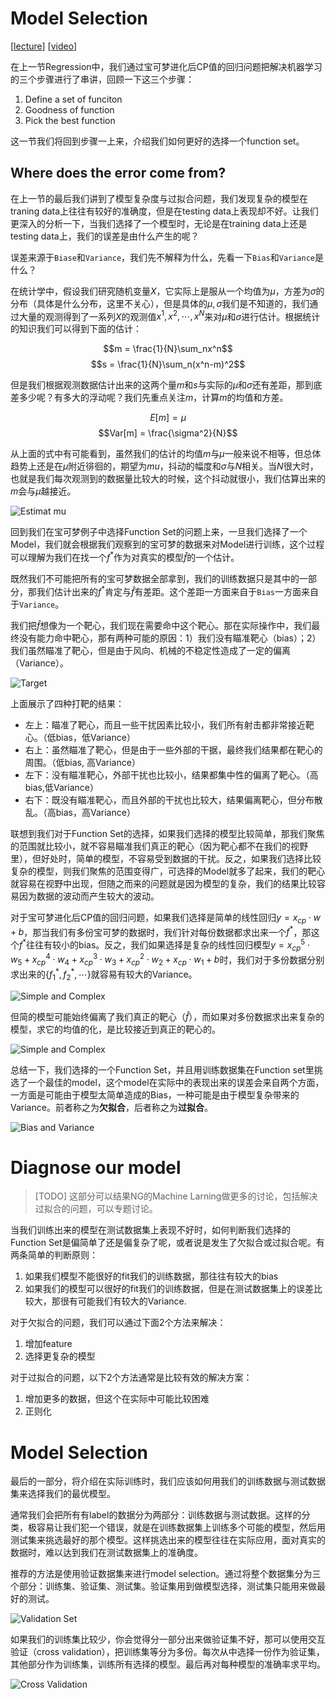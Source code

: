 # Model Selection

\[[lecture](../lectures/bias_and_variance.pdf)\]
\[[video](https://www.bilibili.com/video/av10590361/#page=3)\]

在上一节Regression中，我们通过宝可梦进化后CP值的回归问题把解决机器学习的三个步骤进行了串讲，回顾一下这三个步骤：
1. Define a set of funciton
2. Goodness of function
3. Pick the best function

这一节我们将回到步骤一上来，介绍我们如何更好的选择一个function set。

## Where does the error come from?

在上一节的最后我们讲到了模型复杂度与过拟合问题，我们发现复杂的模型在traning data上往往有较好的准确度，但是在testing data上表现却不好。让我们更深入的分析一下，当我们选择了一个模型时，无论是在training data上还是testing data上，我们的误差是由什么产生的呢？

误差来源于`Biase`和`Variance`，我们先不解释为什么，先看一下`Bias`和`Variance`是什么？

在统计学中，假设我们研究随机变量$X$，它实际上是服从一个均值为$\mu$，方差为$\sigma$的分布（具体是什么分布，这里不关心），但是具体的$\mu, \sigma$我们是不知道的，我们通过大量的观测得到了一系列$X$的观测值${x^1,x^2,\cdots,x^N}$来对$\mu$和$\sigma$进行估计。根据统计的知识我们可以得到下面的估计：

$$m = \frac{1}{N}\sum_nx^n$$
$$s = \frac{1}{N}\sum_n(x^n-m)^2$$

但是我们根据观测数据估计出来的这两个量$m$和$s$与实际的$\mu$和$\sigma$还有差距，那到底差多少呢？有多大的浮动呢？我们先重点关注$m$，计算$m$的均值和方差。

$$E[m] = \mu$$
$$Var[m] = \frac{\sigma^2}{N}$$

从上面的式中有可能看到，虽然我们的估计的均值$m$与$\mu$一般来说不相等，但总体趋势上还是在$\mu$附近徘徊的，期望为$mu$，抖动的幅度和$\sigma$与$N$相关。当$N$很大时，也就是我们每次观测到的数据量比较大的时候，这个抖动就很小，我们估算出来的$m$会与$\mu$越接近。

![Estimat mu](../images/019_estimator_mu.jpg)

回到我们在宝可梦例子中选择Function Set的问题上来，一旦我们选择了一个Model，我们就会根据我们观察到的宝可梦的数据来对Model进行训练，这个过程可以理解为我们在找一个$f^*$作为对真实的模型$\hat{f}$的一个估计。

既然我们不可能把所有的宝可梦数据全部拿到，我们的训练数据只是其中的一部分，那我们估计出来的$f^*$肯定与$\hat{f}$有差距。这个差距一方面来自于`Bias`一方面来自于`Variance`。

我们把$\hat{f}$想像为一个靶心，我们现在需要命中这个靶心。那在实际操作中，我们最终没有能力命中靶心，那有两种可能的原因：1）我们没有瞄准靶心（bias）；2）我们虽然瞄准了靶心，但是由于风向、机械的不稳定性造成了一定的偏离（Variance）。

![Target](../images/020_target.jpg)

上面展示了四种打靶的结果：
- 左上：瞄准了靶心，而且一些干扰因素比较小，我们所有射击都非常接近靶心。（低bias，低Variance）
- 右上：虽然瞄准了靶心，但是由于一些外部的干据，最终我们结果都在靶心的周围。（低bias, 高Variance）
- 左下：没有瞄准靶心，外部干扰也比较小，结果都集中性的偏离了靶心。（高bias,低Variance）
- 右下：既没有瞄准靶心，而且外部的干扰也比较大，结果偏离靶心，但分布散乱。（高bias，高Variance）

联想到我们对于Function Set的选择，如果我们选择的模型比较简单，那我们聚焦的范围就比较小，就不容易瞄准我们真正的靶心（因为靶心都不在我们的视野里），但好处时，简单的模型，不容易受到数据的干扰。反之，如果我们选择比较复杂的模型，则我们聚焦的范围变得广，可选择的Model就多了起来，我们的靶心就容易在视野中出现，但随之而来的问题就是因为模型的复杂，我们的结果比较容易因为数据的波动而产生较大的波动。

对于宝可梦进化后CP值的回归问题，如果我们选择是简单的线性回归$y = x_{cp}\cdot w + b$，那当我们有多份宝可梦的数据时，我们针对每份数据都求出来一个$f^*$，那这个$f^*$往往有较小的bias。反之，我们如果选择是复杂的线性回归模型$y =x_{cp}^5\cdot w_5 + x_{cp}^4\cdot w_4 + x_{cp}^3\cdot w_3 + x_{cp}^2\cdot w_2 + x_{cp}\cdot w_1 + b$时，我们对于多份数据分别求出来的$\{f^*_1,f^*_2,\cdots\}$就容易有较大的Variance。

![Simple and Complex](../images/021_simple_and_complex.jpg)

但简的模型可能始终偏离了我们真正的靶心（$\hat{f}$），而如果对多份数据求出来复杂的模型，求它的均值的化，是比较接近到真正的靶心的。

![Simple and Complex](../images/022_simple_and_complex.jpg)

总结一下，我们选择的一个Function Set，并且用训练数据集在Function set里挑选了一个最佳的model，这个model在实际中的表现出来的误差会来自两个方面，一方面是可能由于模型太简单造成的Bias，一种可能是由于模型复杂带来的Variance。前者称之为**欠拟合**，后者称之为**过拟合**。

![Bias and Variance](../images/023_bias_and_variance.jpg)

# Diagnose our model

> [TODO] 这部分可以结果NG的Machine Larning做更多的讨论，包括解决过拟合的问题，可以专题讨论。

当我们训练出来的模型在测试数据集上表现不好时，如何判断我们选择的Function Set是偏简单了还是偏复杂了呢，或者说是发生了欠拟合或过拟合呢。有两条简单的判断原则：
1. 如果我们模型不能很好的fit我们的训练数据，那往往有较大的bias
2. 如果我们的模型可以很好的fit我们的训练数据，但是在测试数据集上的误差比较大，那很有可能我们有较大的Variance.

对于欠拟合的问题，我们可以通过下面2个方法来解决：
1. 增加feature
2. 选择更复杂的模型

对于过拟合的问题，以下2个方法通常是比较有效的解决方案：
1. 增加更多的数据，但这个在实际中可能比较困难
2. 正则化

# Model Selection

最后的一部分，将介绍在实际训练时，我们应该如何用我们的训练数据与测试数据集来选择我们的最优模型。

通常我们会把所有有label的数据分为两部分：训练数据与测试数据。这样的分类，极容易让我们犯一个错误，就是在训练数据集上训练多个可能的模型，然后用测试集来挑选最好的那个模型。这样挑选出来的模型往往在实际应用，面对真实的数据时，难以达到我们在测试数据集上的准确度。

推荐的方法是使用验证数据集来进行model selection。通过将整个数据集分为三个部分：训练集、验证集、测试集。验证集用到做模型选择，测试集只能用来做最好的测试。

![Validation Set](../images/024_validation_set.jpg)

如果我们的训练集比较少，你会觉得分一部分出来做验证集不好，那可以使用交互验证（cross validation），把训练集等分为多份。每次从中选择一份作为验证集，其他部分作为训练集，训练所有选择的模型。最后再对每种模型的准确率求平均。

![Cross Validation](../images/025_cross_validation.jpg)










